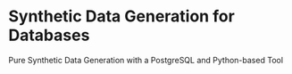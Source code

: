 # Synthetic Data Generation for Databases

Pure Synthetic Data Generation with a PostgreSQL and Python-based Tool
